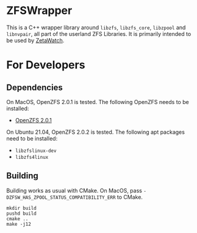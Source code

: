 ZFSWrapper
==========

This is a C++ wrapper library around `libzfs`, `libzfs_core`, `libzpool` and `libnvpair`,
all part of the userland ZFS Libraries. It is primarily intended to be used by
[ZetaWatch](https://github.com/cbreak-black/ZetaWatch).



For Developers
==============

Dependencies
------------

On MacOS, OpenZFS 2.0.1 is tested. The following OpenZFS needs to be installed:
 - [OpenZFS 2.0.1](https://openzfsonosx.org/forum/viewtopic.php?f=20&t=3569&p=11206#p11206)

On Ubuntu 21.04, OpenZFS 2.0.2 is tested. The following apt packages need to be installed:
 - `libzfslinux-dev`
 - `libzfs4linux`


Building
--------

Building works as usual with CMake.
On MacOS, pass `-DZFSW_HAS_ZPOOL_STATUS_COMPATIBILITY_ERR` to CMake.

```
mkdir build
pushd build
cmake ..
make -j12
```
